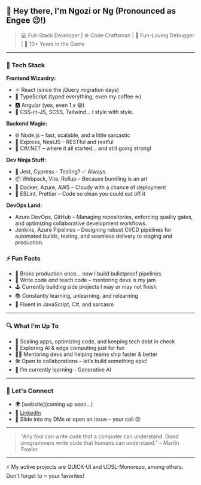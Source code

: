 
## 👋 Hey there, I'm Ngozi or Ng (Pronounced as Engee 😉!)

> 💻 Full-Stack Developer | ⚙️ Code Craftsman | 🎉 Fun-Loving Debugger | 🧠 10+ Years in the Game

---

### 🧰 Tech Stack

**Frontend Wizardry:**
- ⚛️ React (since the jQuery migration days)
- 🔷 TypeScript (typed everything, even my coffee ☕️)
- 🅰️ Angular (yes, even 1.x 😅)
- 💅 CSS-in-JS, SCSS, Tailwind... I style with style.

**Backend Magic:**
- 🌐 Node.js – fast, scalable, and a little sarcastic
- 🧠 Express, NestJS – RESTful and restful
- 🎯 C#/.NET – where it all started... and still going strong!

**Dev Ninja Stuff:**
- 🧪 Jest, Cypress – Testing? ✅ Always.
- 📦 Webpack, Vite, Rollup – Because bundling is an art
- 🐳 Docker, Azure, AWS – Cloudy with a chance of deployment
- 🧹 ESLint, Prettier – Code so clean you could eat off it

**DevOps Land:**
- Azure DevOps, GitHub – Managing repositories, enforcing quality gates, and optimizing collaborative development workflows.
- Jenkins, Azure Pipelines – Designing robust CI/CD pipelines for automated builds, testing, and seamless delivery to staging and production.


### ⚡ Fun Facts 

- 🔨 Broke production once... now I build bulletproof pipelines
- 🧠 Write code *and* teach code – mentoring devs is my jam
- 🕹️ Currently building side projects I may or may not finish
- 📚 Constantly learning, unlearning, and relearning
- 💬 Fluent in JavaScript, C#, and sarcasm

---

### 🔍 What I’m Up To

- 🚀 Scaling apps, optimizing code, and keeping tech debt in check
- 🌱 Exploring AI & edge computing just for fun
- 👨‍🏫 Mentoring devs and helping teams ship faster & better
- 🛠️ Open to collaborations – let’s build something epic!
- 🌱 I’m currently learning - Generative AI

---

### 🔗 Let's Connect

- 🌍 [website](coming up soon...)
- 💼 [LinkedIn](https://linkedin.com/in/silasngozi)
- 📨 Slide into my DMs or open an issue – your call 😉

---

> “Any fool can write code that a computer can understand. Good programmers write code that humans can understand.” – Martin Fowler

---

⚡ My active projects are QUICK-UI and UDSL-Monorepo, among others. Don't forget to ⭐ your favorites!

